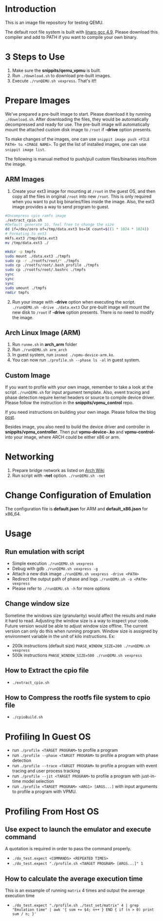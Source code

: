 # Introduction
This is an image file repository for testing QEMU.

The default root file system is built with [linaro gcc 4.9](https://releases.linaro.org/components/toolchain/binaries/4.9-2017.01/arm-linux-gnueabihf/gcc-linaro-4.9.4-2017.01-x86_64_arm-linux-gnueabihf.tar.xz).
Please download this compiler and add to PATH if you want to compile your own binary.

# 3 Steps to Use
1. Make sure the __snippits/qemu_vpmu__ is built.
2. Run `./download.sh` to download pre-built images.
3. Execute `./runQEMU.sh vexpress`. That's it!!

# Prepare Images
We've prepared a pre-built image to start. Please download it by running `./download.sh`.
After downloading the files, they would be automatically decompressed and ready for use.
The pre-built image will automatically mount the attached custom disk image to `/root` if __-drive__ option presents.

To make changes of the images, one can use `snippit image push <FILE PATH> to <IMAGE NAME>`.
To get the list of installed images, one can use `snippit image list`.

The following is manual method to push/pull custom files/binaries into/from the image.
## ARM Images
1. Create your ext3 image for mounting at `/root` in the guest OS, and then copy all the files in original `/root` into new `/root`.
This is only required when you want to put big binaries/files inside the image.
Also, the ext3 image provides a way to send program to guest.
``` bash
#Uncompress cpio ramfs image
./extract_cpio.sh
#Default generate 1G, feel free to change the size
dd if=/dev/zero of=/tmp/data.ext3 bs=1K count=$((1 * 1024 * 1024))
# Formating to ext3
mkfs.ext3 /tmp/data.ext3
mv /tmp/data.ext3 ./

mkdir -p tmpfs
sudo mount ./data.ext3 ./tmpfs
sudo cp -r ./rootfs/root/* ./tmpfs
sudo cp ./rootfs/root/.bash_profile ./tmpfs
sudo cp ./rootfs/root/.bashrc ./tmpfs
sync
sync
sync
sudo umount ./tmpfs
rmdir tmpfs
```
2. Run your image with __-drive__ option when executing the script. `./runQEMU.sh -drive ./data.ext3` Our pre-built image will mount the new disk to `/root` if __-drive__ option presents. There is no need to modify the image.

## Arch Linux Image (ARM)
1. Run `runme.sh` in __arch_arm__ folder
2. Run `./runQEMU.sh arm_arch`
3. In guest system, run `insmod ./vpmu-device-arm.ko`.
4. You can now run `./profile.sh --phase ls -al` in guest system.

## Custom Image
If you want to profile with your own image, remember to take a look at the script `./runQEMU.sh` for input argument template.
Also, event tracing and phase detection require kernel headers or source to compile device driver.
Please follow the instruction in the __snippits/vpmu_control__ repo.

If you need instructions on building your own image. Please follow the blog [post](https://medicineyeh.wordpress.com/2016/03/29/buildup-your-arm-image-for-qemu/).

Besides image, you also need to build the device driver and controller in __snippits/vpmu_controller__.
Then put __vpmu-device-<ARCH>.ko__ and __vpmu-control-<ARCH>__ into your image, where ARCH could be either x86 or arm.

# Networking
1. Prepare bridge network as listed on [Arch Wiki](https://wiki.archlinux.org/index.php/QEMU#Creating_bridge_manually)
2. Run script with __-net__ option. `./runQEMU.sh -net`

# Change Configuration of Emulation
The configuration file is __default.json__ for ARM and __default_x86.json__ for x86_64.

# Usage
## Run emulation with script
* Simple execution `./runQEMU.sh vexpress`
* Debug with gdb `./runQEMU.sh vexpress -g`
* Attach a new disk image `./runQEMU.sh vexpress -drive <PATH>`
* Redirect the output path of phase and logs `./runQEMU.sh -o <PATH> vexpress`
* Please refer to `./runQEMU.sh -h` for more options

## Change window size
Sometime the windows size (granularity) would affect the results and make it hard to read.
Adjusting the window size is a way to inspect your code. Future version would be able to
adjust window size offline. The current version can only do this when running program.
Window size is assigned by environment variable in the unit of kilo instructions.
Ex:
* 200k instructions (default size) `PHASE_WINDOW_SIZE=200 ./runQEMU.sh vexpress`
* 500k instructions `PHASE_WINDOW_SIZE=500 ./runQEMU.sh vexpress`


## How to Extract the cpio file
* `./extract_cpio.sh`

## How to Compress the rootfs file system to cpio file
* `./cpioBuild.sh`

# Profiling In Guest OS
* run `./profile <TARGET PROGRAM>` to profile a program
* run `./profile --phase <TARGET PROGRAM>` to profile a program with phase detection
* run `./profile --trace <TARGET PROGRAM>` to profile a program with event tracing and user process tracking
* run `./profile --jit <TARGET PROGRAM>` to profile a program with just-in-time model selection
* run `./profile <TARGET PROGRAM> <ARG1> [ARGS...]` with input arguments to profile a program with VPMU.

# Profiling From Host OS
## Use __expect__ to launch the emulator and execute command
A quotation is required in order to pass the command properly.

* `./do_test.expect <COMMANDS> <REPEATED TIMES>`
* `./do_test.expect "./profile.sh <TARGET PROGRAM> [ARGS...]" 1`

## How to calculate the average execution time

This is an exsample of running `matrix` 4 times and output the average execution time
* `./do_test.expect "./profile.sh ./test_set/matrix" 4 | grep "Emulation time" | awk '{ sum += $4; n++ } END { if (n > 0) print sum / n; }'`

